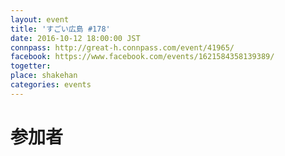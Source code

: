 ```yaml
---
layout: event
title: 'すごい広島 #178'
date: 2016-10-12 18:00:00 JST
connpass: http://great-h.connpass.com/event/41965/
facebook: https://www.facebook.com/events/1621584358139389/
togetter:
place: shakehan
categories: events
---
```


# 参加者
